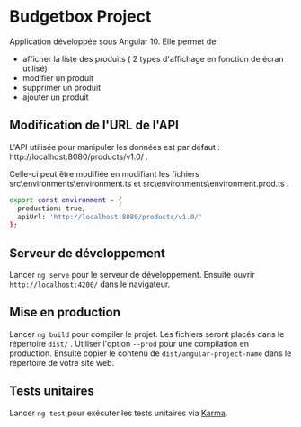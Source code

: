 # Budgetbox Project

Application développée sous Angular 10. Elle permet de:

- afficher la liste des produits ( 2 types d'affichage en fonction de écran utilisé)
- modifier un produit
- supprimer un produit
- ajouter un produit



## Modification de l'URL de l'API

L'API utilisée pour manipuler les données est par défaut : http://localhost:8080/products/v1.0/ .

Celle-ci peut être modifiée en modifiant les fichiers src\environments\environment.ts et src\environments\environment.prod.ts .

```sh
export const environment = {
  production: true,
  apiUrl: 'http://localhost:8080/products/v1.0/'
};
```

## Serveur de développement

Lancer `ng serve` pour le serveur de développement. Ensuite ouvrir `http://localhost:4200/` dans le navigateur.

## Mise en production

Lancer `ng build` pour compiler le projet. Les fichiers seront placés dans le répertoire `dist/` . Utiliser  l'option `--prod` pour une compilation en production.
Ensuite copier le contenu de  `dist/angular-project-name` dans le répertoire de votre site web.

## Tests unitaires

Lancer `ng test` pour exécuter les tests unitaires via [Karma](https://karma-runner.github.io).


